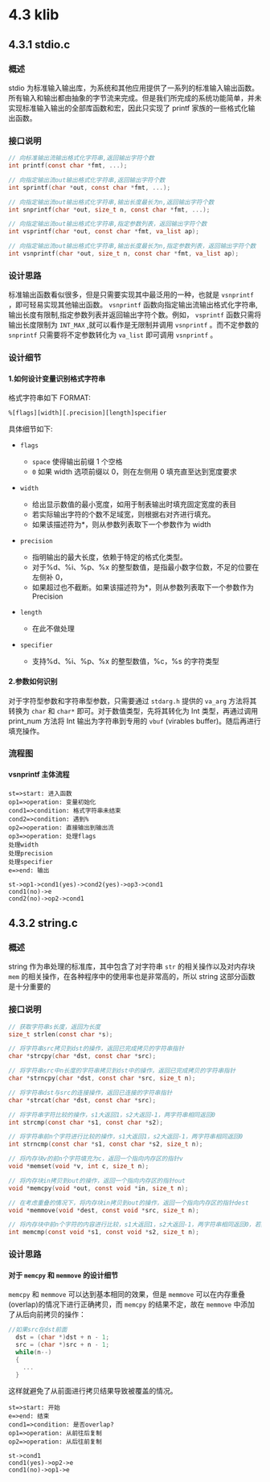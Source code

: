 # 4.3 klib

## 4.3.1 stdio.c

### 概述

stdio 为标准输入输出库，为系统和其他应用提供了一系列的标准输入输出函数。所有输入和输出都由抽象的字节流来完成。但是我们所完成的系统功能简单，并未实现标准输入输出的全部库函数和宏，因此只实现了 printf 家族的一些格式化输出函数。

### 接口说明

```c
// 向标准输出流输出格式化字符串,返回输出字符个数
int printf(const char *fmt, ...);

// 向指定输出流out输出格式化字符串,返回输出字符个数
int sprintf(char *out, const char *fmt, ...);

// 向指定输出流out输出格式化字符串,输出长度最长为n,返回输出字符个数
int snprintf(char *out, size_t n, const char *fmt, ...);

// 向指定输出流out输出格式化字符串,指定参数列表，返回输出字符个数
int vsprintf(char *out, const char *fmt, va_list ap);

// 向指定输出流out输出格式化字符串,输出长度最长为n,指定参数列表，返回输出字符个数
int vsnprintf(char *out, size_t n, const char *fmt, va_list ap);

```

### 设计思路

标准输出函数看似很多，但是只需要实现其中最泛用的一种，也就是 `vsnprintf` ，即可轻易实现其他输出函数。 `vsnprintf` 函数向指定输出流输出格式化字符串,输出长度有限制,指定参数列表并返回输出字符个数。例如， `vsprintf` 函数只需将输出长度限制为 `INT_MAX` ,就可以看作是无限制并调用 `vsnprintf` 。而不定参数的 `snprintf` 只需要将不定参数转化为 `va_list` 即可调用 `vsnprintf` 。

### 设计细节

#### 1.如何设计变量识别格式字符串

格式字符串如下 FORMAT:

```
%[flags][width][.precision][length]specifier
```

具体细节如下:

- `flags`

  - `space` 使得输出前缀 1 个空格
  - `0` 如果 width 选项前缀以 0，则在左侧用 0 填充直至达到宽度要求

- `width`

  - 给出显示数值的最小宽度，如用于制表输出时填充固定宽度的表目
  - 若实际输出字符的个数不足域宽，则根据右对齐进行填充。
  - 如果该描述符为\*，则从参数列表取下一个参数作为 width

- `precision`

  - 指明输出的最大长度，依赖于特定的格式化类型。
  - 对于%d、%i、%p、%x 的整型数值，是指最小数字位数，不足的位要在左侧补 0，
  - 如果超过也不截断。如果该描述符为\*，则从参数列表取下一个参数作为 Precision

- `length`

  - 在此不做处理

- `specifier`
  - 支持%d、%i、%p、%x 的整型数值，%c，%s 的字符类型

#### 2.参数如何识别

对于字符型参数和字符串型参数，只需要通过 `stdarg.h` 提供的 `va_arg` 方法将其转换为 `char` 和 `char*` 即可。对于数值类型，先将其转化为 Int 类型，再通过调用 print_num 方法将 Int 输出为字符串到专用的 `vbuf` (virables buffer)。随后再进行填充操作。

### 流程图

#### vsnprintf 主体流程

```flow
st=>start: 进入函数
op1=>operation: 变量初始化
cond1=>condition: 格式字符串未结束
cond2=>condition: 遇到%
op2=>operation: 直接输出到输出流
op3=>operation: 处理flags
处理width
处理precision
处理specifier
e=>end: 输出

st->op1->cond1(yes)->cond2(yes)->op3->cond1
cond1(no)->e
cond2(no)->op2->cond1
```

## 4.3.2 string.c

### 概述

string 作为串处理的标准库，其中包含了对字符串 `str` 的相关操作以及对内存块 `mem` 的相关操作，在各种程序中的使用率也是非常高的，所以 string 这部分函数是十分重要的

### 接口说明

```c
// 获取字符串s长度，返回为长度
size_t strlen(const char *s);

// 将字符串src拷贝到dst的操作，返回已完成拷贝的字符串指针
char *strcpy(char *dst, const char *src);

// 将字符串src中n长度的字符串拷贝到dst中的操作，返回已完成拷贝的字符串指针
char *strncpy(char *dst, const char *src, size_t n);

// 将字符串dst与src的连接操作，返回已连接的字符串指针
char *strcat(char *dst, const char *src);

// 将字符串字符比较的操作，s1大返回1，s2大返回-1，两字符串相同返回0
int strcmp(const char *s1, const char *s2);

// 将字符串前n个字符进行比较的操作，s1大返回1，s2大返回-1，两字符串相同返回0
int strncmp(const char *s1, const char *s2, size_t n);

// 将内存块v的前n个字符填充为c，返回一个指向内存区的指针v
void *memset(void *v, int c, size_t n);

// 将内存块in拷贝到out的操作，返回一个指向内存区的指针out
void *memcpy(void *out, const void *in, size_t n);

// 在考虑重叠的情况下，将内存块in拷贝到out的操作，返回一个指向内存区的指针dest
void *memmove(void *dest, const void *src, size_t n);

// 将内存块中前n个字符的内容进行比较，s1大返回1，s2大返回-1，两字符串相同返回0，若非法则返回-2
int memcmp(const void *s1, const void *s2, size_t n);

```

### 设计思路

#### 对于 `memcpy` 和 `memmove` 的设计细节

`memcpy` 和 `memmove` 可以达到基本相同的效果，但是 `memmove` 可以在内存重叠(overlap)的情况下进行正确拷贝，而 `memcpy` 的结果不定，故在 `memmove` 中添加了从后向前拷贝的操作：

```c
//如果src在dst前面
  dst = (char *)dst + n - 1;
  src = (char *)src + n - 1;
  while(n--)
  {
    ...
  }
```

这样就避免了从前面进行拷贝结果导致被覆盖的情况。

```flow
st=>start: 开始
e=>end: 结束
cond1=>condition: 是否overlap?
op1=>operation: 从前往后复制
op2=>operation: 从后往前复制

st->cond1
cond1(yes)->op2->e
cond1(no)->op1->e
```
